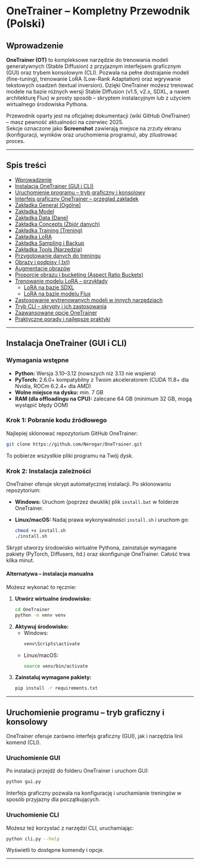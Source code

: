 # OneTrainer – Kompletny Przewodnik (Polski)

## Wprowadzenie

**OneTrainer (OT)** to kompleksowe narzędzie do trenowania modeli generatywnych (Stable Diffusion) z przyjaznym interfejsem graficznym (GUI) oraz trybem konsolowym (CLI). Pozwala na pełne dostrajanie modeli (fine-tuning), trenowanie LoRA (Low-Rank Adaptation) oraz wgrywanie tekstowych osadzeń (textual inversion). Dzięki OneTrainer możesz trenować modele na bazie różnych wersji Stable Diffusion (v1.5, v2.x, SDXL, a nawet architekturę Flux) w prosty sposób – skryptem instalacyjnym lub z użyciem wirtualnego środowiska Pythona.

Przewodnik oparty jest na oficjalnej dokumentacji (wiki GitHub OneTrainer) – masz pewność aktualności na czerwiec 2025.  
Sekcje oznaczone jako **Screenshot** zawierają miejsce na zrzuty ekranu (konfiguracji, wyników oraz uruchomienia programu), aby zilustrować proces.

---

## Spis treści

- [Wprowadzenie](#wprowadzenie)
- [Instalacja OneTrainer (GUI i CLI)](#instalacja-onetrainer-gui-i-cli)
- [Uruchomienie programu – tryb graficzny i konsolowy](#uruchomienie-programu--tryb-graficzny-i-konsolowy)
- [Interfejs graficzny OneTrainer – przegląd zakładek](#interfejs-graficzny-onetrainer--przegląd-zakładek)
- [Zakładka General (Ogólne)](#zakładka-general-ogólne)
- [Zakładka Model](#zakładka-model)
- [Zakładka Data (Dane)](#zakładka-data-dane)
- [Zakładka Concepts (Zbiór danych)](#zakładka-concepts-zbiór-danych)
- [Zakładka Training (Trening)](#zakładka-training-trening)
- [Zakładka LoRA](#zakładka-lora)
- [Zakładka Sampling i Backup](#zakładka-sampling-i-backup)
- [Zakładka Tools (Narzędzia)](#zakładka-tools-narzędzia)
- [Przygotowanie danych do treningu](#przygotowanie-danych-do-treningu)
- [Obrazy i podpisy (.txt)](#obrazy-i-podpisy-txt)
- [Augmentacje obrazów](#augmentacje-obrazów)
- [Proporcje obrazu i bucketing (Aspect Ratio Buckets)](#proporcje-obrazu-i-bucketing-aspect-ratio-buckets)
- [Trenowanie modelu LoRA – przykłady](#trenowanie-modelu-lora--przykłady)
  - [LoRA na bazie SDXL](#lora-na-bazie-sdxl)
  - [LoRA na bazie modelu Flux](#lora-na-bazie-modelu-flux)
- [Zastosowanie wytrenowanych modeli w innych narzędziach](#zastosowanie-wytrenowanych-modeli-w-innych-narzędziach)
- [Tryb CLI – skrypty i ich zastosowania](#tryb-cli--skrypty-i-ich-zastosowania)
- [Zaawansowane opcje OneTrainer](#zaawansowane-opcje-onetrainer)
- [Praktyczne porady i najlepsze praktyki](#praktyczne-porady-i-najlepsze-praktyki)

---

## Instalacja OneTrainer (GUI i CLI)

### Wymagania wstępne

- **Python:** Wersja 3.10–3.12 (nowszych niż 3.13 nie wspiera)
- **PyTorch:** 2.6.0+ kompatybilny z Twoim akceleratorem (CUDA 11.8+ dla Nvidia, ROCm 6.2.4+ dla AMD)
- **Wolne miejsce na dysku:** min. 7 GB
- **RAM (dla offloadingu na CPU):** zalecane 64 GB (minimum 32 GB, mogą wystąpić błędy OOM)

### Krok 1: Pobranie kodu źródłowego

Najlepiej sklonować repozytorium GitHub OneTrainer:

```bash
git clone https://github.com/Nerogar/OneTrainer.git
 ```

To pobierze wszystkie pliki programu na Twój dysk.

### Krok 2: Instalacja zależności

OneTrainer oferuje skrypt automatycznej instalacji. Po sklonowaniu repozytorium:

- **Windows:** Uruchom (poprzez dwuklik) plik `install.bat` w folderze OneTrainer.
- **Linux/macOS:** Nadaj prawa wykonywalności `install.sh` i uruchom go:

    ```bash
    chmod +x install.sh
    ./install.sh
    ```

Skrypt utworzy środowisko wirtualne Pythona, zainstaluje wymagane pakiety (PyTorch, Diffusers, itd.) oraz skonfiguruje OneTrainer. Całość trwa kilka minut.

#### Alternatywa – instalacja manualna

Możesz wykonać to ręcznie:

1. **Utwórz wirtualne środowisko:**
    ```bash
    cd OneTrainer
    python -m venv venv
    ```
2. **Aktywuj środowisko:**
    - Windows:
        ```bash
        venv\Scripts\activate
        ```
    - Linux/macOS:
        ```bash
        source venv/bin/activate
        ```
3. **Zainstaluj wymagane pakiety:**
    ```bash
    pip install -r requirements.txt
    ```

---

## Uruchomienie programu – tryb graficzny i konsolowy

OneTrainer oferuje zarówno interfejs graficzny (GUI), jak i narzędzia linii komend (CLI).

### Uruchomienie GUI

Po instalacji przejdź do folderu OneTrainer i uruchom GUI:

```bash
python gui.py
```

Interfejs graficzny pozwala na konfigurację i uruchamianie treningów w sposób przyjazny dla początkujących.

### Uruchomienie CLI

Możesz też korzystać z narzędzi CLI, uruchamiając:

```bash
python cli.py --help
```

Wyświetli to dostępne komendy i opcje.

---
```
